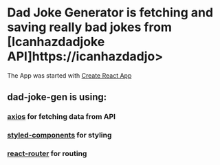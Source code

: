 # Dad Joke Generator is fetching and saving really bad jokes from [Icanhazdadjoke API]https://icanhazdadjo>

The App was started with [Create React App](https://github.com/facebook/create-react-app)

## dad-joke-gen is using:

### [axios](https://github.com/axios/axios) for fetching data from API

### [styled-components](https://github.com/styled-components/styled-components) for styling

### [react-router](https://github.com/ReactTraining/react-router) for routing
